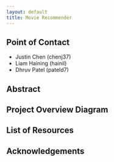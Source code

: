```yaml
---
layout: default
title: Movie Recommender
---
```


## Point of Contact
* Justin Chen (chenj37)
* Liam Haining (hainil)
* Dhruv Patel (pateld7)

## Abstract

## Project Overview Diagram

## List of Resources

## Acknowledgements
